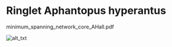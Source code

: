 # Ringlet Aphantopus hyperantus


minimum_spanning_network_core_AHall.pdf

![alt_txt][Fig1]

[Fig1]:https://user-images.githubusercontent.com/12142475/135462635-b6692b8f-d9c4-4f50-934a-aa27b0526669.png
